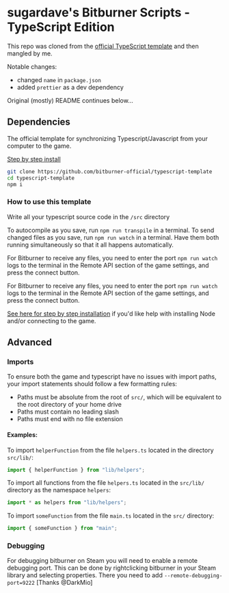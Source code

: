 # sugardave's Bitburner Scripts - TypeScript Edition

This repo was cloned from the [official TypeScript template](https://github.com/bitburner-official/typescript-template) and then mangled by me.

Notable changes:

- changed `name` in `package.json`
- added `prettier` as a dev dependency

Original (mostly) README continues below...

## Dependencies

The official template for synchronizing Typescript/Javascript from your computer to the game.

[Step by step install](BeginnersGuide.md)

```bash
git clone https://github.com/bitburner-official/typescript-template
cd typescript-template
npm i
```

### How to use this template

Write all your typescript source code in the `/src` directory

To autocompile as you save, run `npm run transpile` in a terminal.
To send changed files as you save, run `npm run watch` in a terminal.
Have them both running simultaneously so that it all happens automatically.

For Bitburner to receive any files, you need to enter the port `npm run watch` logs to the terminal
in the Remote API section of the game settings, and press the connect button.

For Bitburner to receive any files, you need to enter the port `npm run watch` logs to the terminal
in the Remote API section of the game settings, and press the connect button.

[See here for step by step installation](BeginnersGuide.md) if you'd like help with installing Node and/or connecting to the game.

## Advanced
### Imports

To ensure both the game and typescript have no issues with import paths, your import statements should follow a few formatting rules:

- Paths must be absolute from the root of `src/`, which will be equivalent to the root directory of your home drive
- Paths must contain no leading slash
- Paths must end with no file extension

#### Examples:

To import `helperFunction` from the file `helpers.ts` located in the directory `src/lib/`:

```js
import { helperFunction } from "lib/helpers";
```

To import all functions from the file `helpers.ts` located in the `src/lib/` directory as the namespace `helpers`:

```js
import * as helpers from "lib/helpers";
```

To import `someFunction` from the file `main.ts` located in the `src/` directory:

```js
import { someFunction } from "main";
```
### Debugging

For debugging bitburner on Steam you will need to enable a remote debugging port. This can be done by rightclicking bitburner in your Steam library and selecting properties. There you need to add `--remote-debugging-port=9222` [Thanks @DarkMio]
